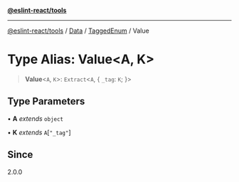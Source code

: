 [**@eslint-react/tools**](../../../../../README.md)

***

[@eslint-react/tools](../../../../../README.md) / [Data](../../../README.md) / [TaggedEnum](../README.md) / Value

# Type Alias: Value\<A, K\>

> **Value**\<`A`, `K`\>: `Extract`\<`A`, \{ `_tag`: `K`; \}\>

## Type Parameters

• **A** *extends* `object`

• **K** *extends* `A`\[`"_tag"`\]

## Since

2.0.0

